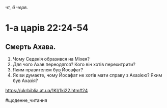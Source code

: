 
_чт, 6 черв._

# 1-а царів 22:24-54

## Смерть Ахава.
1. Чому Седекія образився на Міхея?
2. Для чого Ахав переодягся? Кого він хотів перехитрити?
3. Яким правителем був Йосафат?
4. Як ви думаєте, чому Йосафат не хотів мати справу з Ахазією? Яким був Ахазія?

https://ukrbiblia.at.ua/1KI/1ki22.htm#24 

#щоденне_читання

